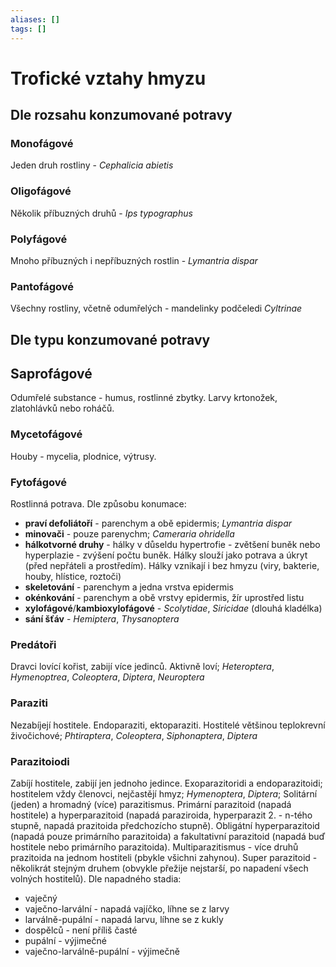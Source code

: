 ```yaml
---
aliases: []
tags: []
---
```

# Trofické vztahy hmyzu
## Dle rozsahu konzumované potravy
### Monofágové
Jeden druh rostliny - *Cephalicia abietis*

### Oligofágové
Několik příbuzných druhů - *Ips typographus*

### Polyfágové
Mnoho příbuzných i nepříbuzných rostlin - *Lymantria dispar*

### Pantofágové
Všechny rostliny, včetně odumřelých - mandelinky podčeledi *Cyltrinae*

## Dle typu konzumované potravy
## Saprofágové
Odumřelé substance - humus, rostlinné zbytky. Larvy krtonožek, zlatohlávků nebo roháčů.

### Mycetofágové
Houby - mycelia, plodnice, výtrusy.

### Fytofágové
Rostlinná potrava.
Dle způsobu konumace:
- **praví defoliátoří** - parenchym a obě epidermis; *Lymantria dispar*
- **minovači** - pouze parenychm; *Cameraria ohridella*
- **hálkotvorné druhy** - hálky v důseldu hypertrofie - zvětšení buněk nebo hyperplazie - zvýšení počtu buněk. Hálky slouží jako potrava a úkryt (před nepřáteli a prostředím). Hálky vznikají i bez hmyzu (viry, bakterie, houby, hlístice, roztoči)
- **skeletování** - parenchym a jedna vrstva epidermis
- **okénkování** - parenchym a obě vrstvy epidermis, žír uprostřed listu
- **xylofágové**/**kambioxylofágové** - *Scolytidae*, *Siricidae* (dlouhá kladélka)
- **sání šťáv** - *Hemiptera*, *Thysanoptera*

### Predátoři
Dravci lovící kořist, zabijí více jedinců. Aktivně loví; *Heteroptera*, *Hymenoptrea*, *Coleoptera*, *Diptera*, *Neuroptera*

### Paraziti
Nezabíjejí hostitele. Endoparaziti, ektoparaziti. Hostitelé většinou teplokrevní živočichové; *Phtiraptera*, *Coleoptera*, *Siphonaptera*, *Diptera*

### Parazitoiodi
Zabíjí hostitele, zabijí jen jednoho jedince. Exoparazitoridi a endoparazitoidi; hostitelem vždy členovci, nejčastějí hmyz; *Hymenoptera*, *Diptera*; Solitární (jeden) a hromadný (více) parazitismus.
Primární parazitoid (napadá hostitele) a hyperparazitoid (napadá paraziroida, hyperparazit 2. - n-tého stupně, napadá prazitoida předchozícho stupně). Obligátní hyperparazitoid (napadá pouze primárního parazitoida) a fakultativní parazitoid (napadá buď hostitele nebo primárního parazitoida).
Multiparazitismus - více druhů prazitoida na jednom hostiteli (pbykle všichni zahynou). Super parazitoid - několikrát stejným druhem (obvykle přežije nejstarší, po napadení všech volných hostitelů).
Dle napadného stadia:
- vaječný
- vaječno-larvální - napadá vajíčko, líhne se z larvy
- larválně-pupální - napadá larvu, líhne se z kukly
- dospělců - není příliš časté
- pupální - výjimečné
- vaječno-larválně-pupální - výjimečně